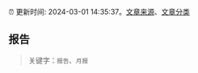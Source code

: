 :alarm_clock: 更新时间: 2024-03-01 14:35:37。[文章来源](/README.md)、[文章分类](/TAGS.md)

## 报告


> 关键字：`报告`、`月报`




